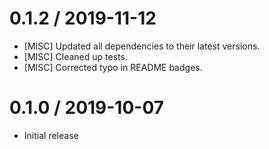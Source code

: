 0.1.2 / 2019-11-12
==================
* [MISC] Updated all dependencies to their latest versions.
* [MISC] Cleaned up tests.
* [MISC] Corrected typo in README badges.

0.1.0 / 2019-10-07
==================
* Initial release